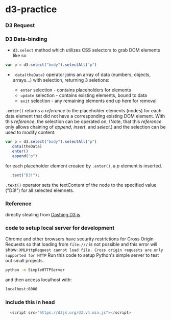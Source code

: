 # d3-practice

### D3 Request

### D3 Data-binding

  - `d3.select` method which utilizes CSS selectors to grab DOM elements like so 
  
  ```js
  var p = d3.select("body").selectAll("p")
  ```
  - `.data(theData)` operator joins an array of data (numbers, objects, arrays...) with selection, returning 3 seletions: 
  
    - `enter` selection - contains placeholders for elements
    - `update` selection - contains existing elements, bound to data
    - `exit` selection - any remaining elements end up here for removal
    
   `.enter()` returns a _reference_ to the placeholder elements (nodes) for each data element that did not have a corresponding existing DOM element. With this _reference_, the selection can be operated on, (Note, that this _reference_ only allows chaining of *append*, *insert*, and *select*.) and the selection can be used to modify content. 
   
  ```js
  var p = d3.select("body").selectAll("p")
    .data(theData)
    .enter()
    .append("p")
  ```
  for each placeholder element created by `.enter()`, a *p* element is inserted.
  
  ```js
    .text("D3!");
  ```
  
  `.text()` operator sets the textContent of the node to the specified value ("D3!") for all selected elemnets. 
  
### Reference
  
  directly stealing from [Dashing D3.js](https://www.dashingd3js.com/binding-data-to-dom-elements)
  
### code to setup local server for development
  
  Chrome and other browsers have security restrictions for Cross Origin Requests so that loading from `file:///` is not possible and this error will show: `XMLHttpRequest cannot load file. Cross origin requests are only supported for HTTP` Run this code to setup Python's simple server to test out small projects. 
  
  ```bash
  python -m SimpleHTTPServer
```
   and then access localhost with: 
   
  ```bash
  localhost:8000
  ```
### include this in head

```js
  <script src="https://d3js.org/d3.v4.min.js"></script>
```
   
